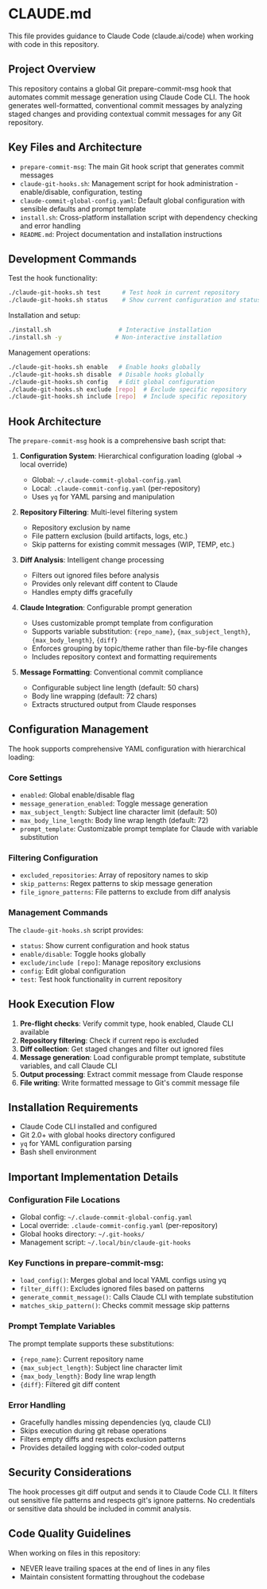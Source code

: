 # CLAUDE.md

This file provides guidance to Claude Code (claude.ai/code) when working with code in this repository.

## Project Overview

This repository contains a global Git prepare-commit-msg hook that automates commit message generation using Claude Code CLI. The hook generates well-formatted, conventional commit messages by analyzing staged changes and providing contextual commit messages for any Git repository.

## Key Files and Architecture

- `prepare-commit-msg`: The main Git hook script that generates commit messages
- `claude-git-hooks.sh`: Management script for hook administration - enable/disable, configuration, testing
- `claude-commit-global-config.yaml`: Default global configuration with sensible defaults and prompt template
- `install.sh`: Cross-platform installation script with dependency checking and error handling
- `README.md`: Project documentation and installation instructions

## Development Commands

Test the hook functionality:
```bash
./claude-git-hooks.sh test      # Test hook in current repository
./claude-git-hooks.sh status    # Show current configuration and status
```

Installation and setup:
```bash
./install.sh                   # Interactive installation
./install.sh -y               # Non-interactive installation
```

Management operations:
```bash
./claude-git-hooks.sh enable   # Enable hooks globally
./claude-git-hooks.sh disable  # Disable hooks globally
./claude-git-hooks.sh config   # Edit global configuration
./claude-git-hooks.sh exclude [repo]  # Exclude specific repository
./claude-git-hooks.sh include [repo]  # Include specific repository
```

## Hook Architecture

The `prepare-commit-msg` hook is a comprehensive bash script that:

1. **Configuration System**: Hierarchical configuration loading (global → local override)
   - Global: `~/.claude-commit-global-config.yaml`
   - Local: `.claude-commit-config.yaml` (per-repository)
   - Uses `yq` for YAML parsing and manipulation

2. **Repository Filtering**: Multi-level filtering system
   - Repository exclusion by name
   - File pattern exclusion (build artifacts, logs, etc.)
   - Skip patterns for existing commit messages (WIP, TEMP, etc.)

3. **Diff Analysis**: Intelligent change processing
   - Filters out ignored files before analysis
   - Provides only relevant diff content to Claude
   - Handles empty diffs gracefully

4. **Claude Integration**: Configurable prompt generation
   - Uses customizable prompt template from configuration
   - Supports variable substitution: `{repo_name}`, `{max_subject_length}`, `{max_body_length}`, `{diff}`
   - Enforces grouping by topic/theme rather than file-by-file changes
   - Includes repository context and formatting requirements

5. **Message Formatting**: Conventional commit compliance
   - Configurable subject line length (default: 50 chars)
   - Body line wrapping (default: 72 chars)
   - Extracts structured output from Claude responses

## Configuration Management

The hook supports comprehensive YAML configuration with hierarchical loading:

### Core Settings
- `enabled`: Global enable/disable flag
- `message_generation_enabled`: Toggle message generation
- `max_subject_length`: Subject line character limit (default: 50)
- `max_body_line_length`: Body line wrap length (default: 72)
- `prompt_template`: Customizable prompt template for Claude with variable substitution

### Filtering Configuration
- `excluded_repositories`: Array of repository names to skip
- `skip_patterns`: Regex patterns to skip message generation
- `file_ignore_patterns`: File patterns to exclude from diff analysis

### Management Commands
The `claude-git-hooks.sh` script provides:
- `status`: Show current configuration and hook status
- `enable/disable`: Toggle hooks globally
- `exclude/include [repo]`: Manage repository exclusions
- `config`: Edit global configuration
- `test`: Test hook functionality in current repository

## Hook Execution Flow

1. **Pre-flight checks**: Verify commit type, hook enabled, Claude CLI available
2. **Repository filtering**: Check if current repo is excluded
3. **Diff collection**: Get staged changes and filter out ignored files
4. **Message generation**: Load configurable prompt template, substitute variables, and call Claude CLI
5. **Output processing**: Extract commit message from Claude response
6. **File writing**: Write formatted message to Git's commit message file

## Installation Requirements

- Claude Code CLI installed and configured
- Git 2.0+ with global hooks directory configured
- `yq` for YAML configuration parsing
- Bash shell environment

## Important Implementation Details

### Configuration File Locations
- Global config: `~/.claude-commit-global-config.yaml`
- Local override: `.claude-commit-config.yaml` (per-repository)
- Global hooks directory: `~/.git-hooks/`
- Management script: `~/.local/bin/claude-git-hooks`

### Key Functions in prepare-commit-msg:
- `load_config()`: Merges global and local YAML configs using yq
- `filter_diff()`: Excludes ignored files based on patterns
- `generate_commit_message()`: Calls Claude CLI with template substitution
- `matches_skip_pattern()`: Checks commit message skip patterns

### Prompt Template Variables
The prompt template supports these substitutions:
- `{repo_name}`: Current repository name
- `{max_subject_length}`: Subject line character limit
- `{max_body_length}`: Body line wrap length
- `{diff}`: Filtered git diff content

### Error Handling
- Gracefully handles missing dependencies (yq, claude CLI)
- Skips execution during git rebase operations
- Filters empty diffs and respects exclusion patterns
- Provides detailed logging with color-coded output

## Security Considerations

The hook processes git diff output and sends it to Claude Code CLI. It filters out sensitive file patterns and respects git's ignore patterns. No credentials or sensitive data should be included in commit analysis.

## Code Quality Guidelines

When working on files in this repository:
- NEVER leave trailing spaces at the end of lines in any files
- Maintain consistent formatting throughout the codebase